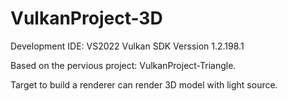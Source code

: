 # VulkanProject-3D

Development IDE: VS2022
Vulkan SDK Verssion 1.2.198.1

Based on the pervious project: VulkanProject-Triangle.

Target to build a renderer can render 3D model with light source.

